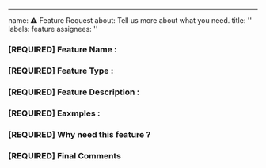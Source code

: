---
name: ⚠️ Feature Request
about: Tell us more about what you need. 
title: ''
labels: feature
assignees: ''

<!-- DO NOT DELETE 
validate_template=true
template_path=.github/ISSUE_TEMPLATE/feature_request.md
-->


### [REQUIRED] Feature Name : 




### [REQUIRED] Feature Type : 
<!-- Backend ?, Frontend ? -->



### [REQUIRED] Feature Description : 



### [REQUIRED] Eaxmples : 




### [REQUIRED] Why need this feature ? 





### [REQUIRED] Final Comments
